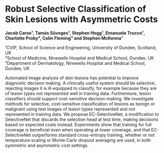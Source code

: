 # Robust Selective Classification of Skin Lesions with Asymmetric Costs
**Jacob Carse¹, Tamás Süveges¹, Stephen Hogg¹, Emanuele Trucco¹, Charlotte Proby², Colin Fleming³ and Stephen McKenna¹**

¹CVIP, School of Science and Engineering, University of Dundee, Scotland, UK\
²School of Medicine, Ninewells Hospital and Medical School, Dundee, UK\
³Department of Dermatology, Ninewells Hospital and Medical School, Dundee, UK



Automated image analysis of skin lesions has potential to improve diagnostic decision making. A clinically useful system should be selective, rejecting images it is ill-equipped to classify, for example because they are of lesion types not represented well in training data. Furthermore, lesion classifiers should support cost-sensitive decision making. We investigate methods for selective, cost-sensitive classification of lesions as benign or malignant using test images of lesion types represented and not represented in training data. We propose EC-SelectiveNet, a modification to SelectiveNet that discards the selection head at test time, making decisions based on expected costs instead. Experiments show that training for full coverage is beneficial even when operating at lower coverage, and that EC-SelectiveNet outperforms standard cross-entropy training, whether or not temperature scaling or Monte Carlo dropout averaging are used, in both symmetric and asymmetric cost settings.
